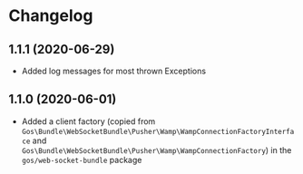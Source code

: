# Changelog

## 1.1.1 (2020-06-29)

- Added log messages for most thrown Exceptions

## 1.1.0 (2020-06-01)

- Added a client factory (copied from `Gos\Bundle\WebSocketBundle\Pusher\Wamp\WampConnectionFactoryInterface` and `Gos\Bundle\WebSocketBundle\Pusher\Wamp\WampConnectionFactory`) in the `gos/web-socket-bundle` package
